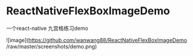 # ReactNativeFlexBoxImageDemo
一个react-native 九宫格练习demo

![image](https://github.com/wanwang88/ReactNativeFlexBoxImageDemo
/raw/master/screenshots/demo.png)

